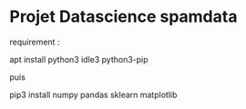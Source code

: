 # Projet Datascience spamdata

requirement : 


apt install python3 idle3 python3-pip

puis 

pip3 install numpy pandas sklearn matplotlib
